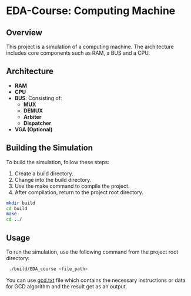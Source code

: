 # EDA-Course: Computing Machine

## Overview
This project is a simulation of a computing machine. The architecture includes core components such as RAM, a BUS and a CPU.
## Architecture
- **RAM**
- **CPU**
- **BUS**: Consisting of:
    - **MUX**
    - **DEMUX**
    - **Arbiter**
    - **Dispatcher**
- **VGA (Optional)**

## Building the Simulation
To build the simulation, follow these steps:

1. Create a build directory.
2. Change into the build directory.
3. Use the make command to compile the project.
4. After compilation, return to the project root directory.


```bash
mkdir build
cd build
make
cd ../
```
    

## Usage
To run the simulation, use the following command from the project root directory:
```bash
 ./build/EDA_course <file_path>
```

You can use [gcd.txt](gcd.txt) file which contains the necessary instructions or data for GCD algorithm and the result get as an output.
